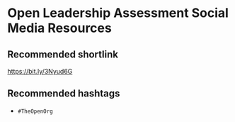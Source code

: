 # Open Leadership Assessment Social Media Resources

## Recommended shortlink
https://bit.ly/3Nyud6G

## Recommended hashtags

* `#TheOpenOrg`

